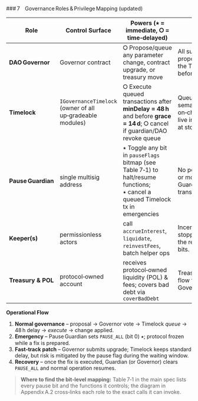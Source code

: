 \### 7 Governance Roles & Privilege Mapping (updated)

| Role               | Control Surface                                           | Powers (⭑ = immediate, ⭘ = time‑delayed)                                                                                       | Notes                                                                                                       |
| ------------------ | --------------------------------------------------------- | ------------------------------------------------------------------------------------------------------------------------------ | ----------------------------------------------------------------------------------------------------------- |
| **DAO Governor**   | Governor contract                                         | ⭘ Propose/queue any parameter change, contract upgrade, or treasury move                                                       | All successful proposals must enter the Timelock queue before execution.                                    |
| **Timelock**       | `IGovernanceTimelock` (owner of all up‑gradeable modules) | ⭘ Execute queued transactions after **minDelay = 48 h** and before **grace = 14 d**; ⭘ cancel if guardian/DAO revoke queue     | Queue/execute/cancel semantics enforced on‑chain . Parameters live in `TimelockConfig` at storage slot 23 . |
| **Pause Guardian** | single multisig address                                   | ⭑ Toggle any bit in `pauseFlags` bitmap (see Table 7‑1) to halt/resume functions; ⭑ cancel a queued Timelock tx in emergencies | No power to upgrade or move funds; Guardian actions are transparent events.                                 |
| **Keeper(s)**      | permissionless actors                                     | call `accrueInterest`, `liquidate`, `reinvestFees`, batch helper ops                                                           | Incentivised; can be stopped instantly via the relevant pause bits.                                         |
| **Treasury & POL** | protocol‑owned account                                    | receives protocol‑owned liquidity (POL) & fees; covers bad debt via `coverBadDebt`                                             | Treasury moves *must* flow through Governor → Timelock.                                                     |

**Operational Flow**

1. **Normal governance** – proposal → Governor vote → Timelock *queue* → 48 h delay → *execute* → change applied.
2. **Emergency** – Pause Guardian sets `PAUSE_ALL` (bit 0) ⭑; protocol frozen while a fix is prepared.
3. **Fast‑track patch** – Governor submits upgrade; Timelock keeps standard delay, but risk is mitigated by the pause flag during the waiting window.
4. **Recovery** – once the fix is executed, Guardian (or Governor) clears `PAUSE_ALL` and normal operation resumes.

> **Where to find the bit‑level mapping:** Table 7‑1 in the main spec lists every pause bit and the functions it controls; the diagram in Appendix A.2 cross‑links each role to the exact calls it can invoke.
